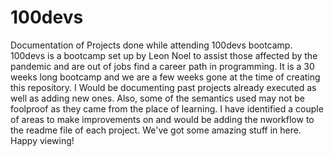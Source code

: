 # 100devs
Documentation of Projects done while attending 100devs bootcamp.
100devs is a bootcamp set up by Leon Noel to assist those affected by the pandemic and are out of jobs find a career path in programming.
It is a 30 weeks long bootcamp and we are a few weeks gone at the time of creating this repository.
I Would be documenting past projects already executed as well as adding new ones.
Also, some of the semantics used may not be foolproof as they came from the place of learning. I have identified a couple of areas to make improvements on and would be adding the nworkflow to the readme file of each project.
We've got some amazing stuff in here. Happy viewing!
